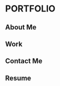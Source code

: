 <!DOCTYPE html>
<html lang="en">
  <head>
    <meta charset="UTF-8" />
    <title>Portfolio</title>
  </head>
  <body>
    <h1>PORTFOLIO</h1>
  </body>
</html>
  
  <!-- hero/jumbotron -->
  <section>
  </section>
  
  <!-- "about me" section -->
<section>
    <h2>About Me</h2>
  </section>
  
  <!-- "work" section -->
  <section>
    <h2>Work</h2>
  </section>
  
  <!-- "contact me" section -->
  <section>
    <h2>Contact Me</h2>
  </section>
  
  <!-- "resume" section -->
  <section>
    <h2>Resume</h2>
  </section>
  
  <!-- footer -->
  <footer>

